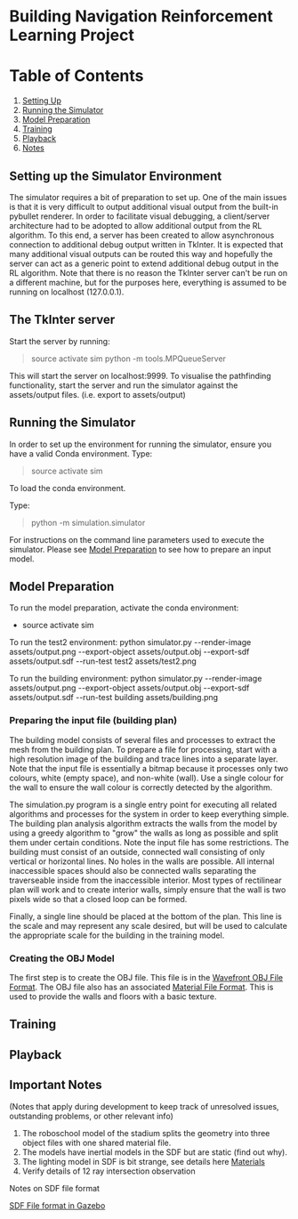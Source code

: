 Building Navigation Reinforcement Learning Project
==================================================

# Table of Contents
1. [Setting Up](#settingup)
2. [Running the Simulator](#running)
3. [Model Preparation](#prep)
4. [Training](#train)
5. [Playback](#play)
6. [Notes](#notes)

## Setting up the Simulator Environment <a name="settingup"></a>

The simulator requires a bit of preparation to set up.  One of the main issues is that it is very difficult to output
additional visual output from the built-in pybullet renderer.  In order to facilitate visual debugging, a client/server
architecture had to be adopted to allow additional output from the RL algorithm.  To this end, a server has been created
to allow asynchronous connection to additional debug output written in TkInter.  It is expected that many additional
visual outputs can be routed this way and hopefully the server can act as a generic point to extend additional debug
output in the RL algorithm.  Note that there is no reason the TkInter server can't be run on a different machine, but
for the purposes here, everything is assumed to be running on localhost (127.0.0.1).

The TkInter server 
------------------

Start the server by running:

> source activate sim
> python -m tools.MPQueueServer

This will start the server on localhost:9999.  To visualise the pathfinding functionality, start the server and run the
simulator against the assets/output files. (i.e. export to assets/output)

## Running the Simulator <a name="running"></a>

In order to set up the environment for running the simulator, ensure you have a valid Conda environment.  Type:

> source activate sim

To load the conda environment.

Type:

> python -m simulation.simulator

For instructions on the command line parameters used to execute the simulator.  Please see [Model Preparation](#prep) to
see how to prepare an input model.

## Model Preparation <a name="prep"></a>

To run the model preparation, activate the conda environment:

- source activate sim

To run the test2 environment:
python simulator.py --render-image assets/output.png --export-object assets/output.obj --export-sdf assets/output.sdf --run-test test2 assets/test2.png

To run the building environment:
python simulator.py --render-image assets/output.png --export-object assets/output.obj --export-sdf assets/output.sdf --run-test building assets/building.png

### Preparing the input file (building plan)

The building model consists of several files and processes to extract the mesh from the building plan.  To prepare a
file for processing, start with a high resolution image of the building and trace lines into a separate layer.  Note
that the input file is essentially a bitmap because it processes only two colours, white (empty space), and non-white
(wall).  Use a single colour for the wall to ensure the wall colour is correctly detected by the algorithm.

The simulation.py program is a single entry point for executing all related algorithms and processes for the system in 
order to keep everything simple.  The building plan analysis algorithm extracts the walls from the model by using a
greedy algorithm to "grow" the walls as long as possible and split them under certain conditions.  Note the input file
has some restrictions.  The building must consist of an outside, connected wall consisting of only vertical or
horizontal lines.  No holes in the walls are possible.  All internal inaccessible spaces should also be connected walls 
separating the traverseable inside from the inaccessible interior.  Most types of rectilinear plan will work and to 
create interior walls, simply ensure that the wall is two pixels wide so that a closed loop can be formed.

Finally, a single line should be placed at the bottom of the plan.  This line is the scale and may represent any scale
desired, but will be used to calculate the appropriate scale for the building in the training model.

### Creating the OBJ Model

The first step is to create the OBJ file.  This file is in the [Wavefront OBJ File Format](#https://en.wikipedia.org/wiki/Wavefront_.obj_file).
The OBJ file also has an associated [Material File Format](#http://paulbourke.net/dataformats/mtl/).   This is used to
provide the walls and floors with a basic texture.

## Training <a name="train"></a>

## Playback <a name="play"></a>

## Important Notes <a name="notes"></a>

(Notes that apply during development to keep track of unresolved issues, outstanding problems, or other relevant info)

1. The roboschool model of the stadium splits the geometry into three object files with one shared material file.  
2. The models have inertial models in the SDF but are static (find out why).
3. The lighting model in SDF is bit strange, see details here [Materials](#http://gazebosim.org/tutorials?tut=color_model&cat=)
4. Verify details of 12 ray intersection observation

Notes on SDF file format

[SDF File format in Gazebo](#https://www.youtube.com/watch?v=sHzC--X0zQE)
